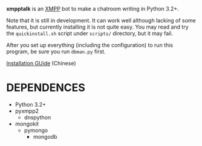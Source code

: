**xmpptalk** is an [XMPP][XMPP] bot to make a chatroom writing in Python 3.2+.

Note that it is still in development. It can work well although lacking of some
features, but currently installing it is not quite easy. You may read and try
the `quickinstall.sh` script under `scripts/` directory, but it may fail.

After you set up everything (including the configuration) to run this program,
be sure you run `dbman.py` first.

[Installation GUide](http://lilydjwg.is-programmer.com/2013/6/23/setup-an-xmpptalk-based-xmpp-group.39766.html) (Chinese)

DEPENDENCES
===========
* Python 3.2+
* pyxmpp2
  * dnspython
* mongokit
  * pymongo
    * mongodb

[XMPP]: http://xmpp.org/
